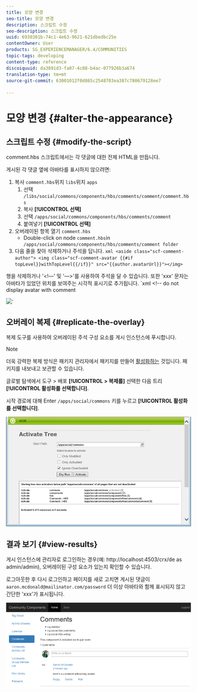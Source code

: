 ```yaml
---
title: 모양 변경
seo-title: 모양 변경
description: 스크립트 수정
seo-description: 스크립트 수정
uuid: 6930381b-74c1-4e63-9621-621dbedbc25e
contentOwner: User
products: SG_EXPERIENCEMANAGER/6.4/COMMUNITIES
topic-tags: developing
content-type: reference
discoiquuid: da3891d3-fa07-4c88-b4ac-077926b3a674
translation-type: tm+mt
source-git-commit: 63001012f0d865c2548703ea387c780679128ee7

---
```



# 모양 변경 {#alter-the-appearance}

## 스크립트 수정 {#modify-the-script}

comment.hbs 스크립트에서는 각 댓글에 대한 전체 HTML을 만듭니다.

게시된 각 댓글 옆에 아바타를 표시하지 않으려면:

1. 복사 `comment.hbs`위치 `libs`위치 `apps`
   1. 선택 `/libs/social/commons/components/hbs/comments/comment/comment.hbs`
   1. 복사 **[!UICONTROL 선택]**
   1. 선택 `/apps/social/commons/components/hbs/comments/comment`
   1. 붙여넣기 **[!UICONTROL 선택]**
1. 오버레이된 항목 열기 `comment.hbs`
   * Double-click on node `comment.hbs`in `/apps/social/commons/components/hbs/comments/comment folder`
1. 다음 줄을 찾아 삭제하거나 주석을 답니다.
   `xml <aside class="scf-comment-author">
<img class="scf-comment-avatar {{#if topLevel}}withTopLevel{{/if}}" src="{{author.avatarUrl}}"></img>`

행을 삭제하거나 &#39;&lt;!—&#39; 및 &#39;—>&#39;를 사용하여 주석을 달 수 있습니다. 또한 &#39;xxx&#39; 문자는 아바타가 있었던 위치를 보여주는 시각적 표시기로 추가됩니다.
`xml <!-- do not display avatar with comment
<aside class="scf-comment-author">
<img class="scf-comment-avatar {{#if topLevel}}withTopLevel{{/if}}" src="{{author.avatarUrl}}"></img>`

## 오버레이 복제 {#replicate-the-overlay}

복제 도구를 사용하여 오버레이된 주석 구성 요소를 게시 인스턴스에 푸시합니다.

>[!NOTE]
>
>더욱 강력한 복제 방식은 패키지 관리자에서 패키지를 만들어 [활성화하는](../../help/sites-administering/package-manager.md#replicating-packages) 것입니다. 패키지를 내보내고 보관할 수 있습니다.

글로벌 탐색에서 도구 > 배포 **[!UICONTROL > 복제를]** 선택한 다음 트리 **[!UICONTROL 활성화를 선택합니다]**.

시작 경로에 대해 Enter `/apps/social/commons` 키를 누르고 **[!UICONTROL 활성화를 선택합니다]**.

![chlimage_1-42](assets/chlimage_1-42.png)

## 결과 보기 {#view-results}

게시 인스턴스에 관리자로 로그인하는 경우(예: http://localhost:4503/crx/de as admin/admin), 오버레이된 구성 요소가 있는지 확인할 수 있습니다.

로그아웃한 후 다시 로그인하고 페이지를 새로 고치면 게시된 댓글이 `aaron.mcdonald@mailinator.com/password` 더 이상 아바타와 함께 표시되지 않고 간단한 &#39;xxx&#39;가 표시됩니다.

![chlimage_1-43](assets/chlimage_1-43.png)

